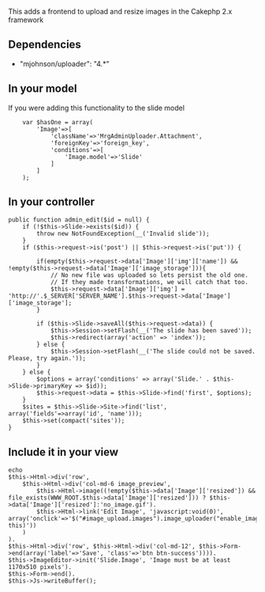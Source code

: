 This adds a frontend to upload and resize images in the Cakephp 2.x framework

## Dependencies

* "mjohnson/uploader": "4.*"

## In your model

If you were adding this functionality to the slide model

```php5
	var $hasOne = array(
		'Image'=>[
			'className'=>'MrgAdminUploader.Attachment',
			'foreignKey'=>'foreign_key',
			'conditions'=>[
				'Image.model'=>'Slide'
			]
		]
	);
```

## In your controller

	public function admin_edit($id = null) {
		if (!$this->Slide->exists($id)) {
			throw new NotFoundException(__('Invalid slide'));
		}
		if ($this->request->is('post') || $this->request->is('put')) {

			if(empty($this->request->data['Image']['img']['name']) && !empty($this->request->data['Image']['image_storage'])){
				// No new file was uploaded so lets persist the old one.
				// If they made transformations, we will catch that too.
				$this->request->data['Image']['img'] = 'http://'.$_SERVER['SERVER_NAME'].$this->request->data['Image']['image_storage'];
			}

			if ($this->Slide->saveAll($this->request->data)) {
				$this->Session->setFlash(__('The slide has been saved'));
				$this->redirect(array('action' => 'index'));
			} else {
				$this->Session->setFlash(__('The slide could not be saved. Please, try again.'));
			}
		} else {
			$options = array('conditions' => array('Slide.' . $this->Slide->primaryKey => $id));
			$this->request->data = $this->Slide->find('first', $options);
		}
		$sites = $this->Slide->Site->find('list', array('fields'=>array('id', 'name')));
		$this->set(compact('sites'));
	}

## Include it in your view

	echo
	$this->Html->div('row',
		$this->Html->div('col-md-6 image_preview',
			$this->Html->image((!empty($this->data['Image']['resized']) && file_exists(WWW_ROOT.$this->data['Image']['resized'])) ? $this->data['Image']['resized']:'no_image.gif').
			$this->Html->link('Edit Image', 'javascript:void(0)', array('onclick'=>'$("#image_upload.images").image_uploader("enable_image_editing", this)'))
		)
	).
	$this->Html->div('row', $this->Html->div('col-md-12', $this->Form->end(array('label'=>'Save', 'class'=>'btn btn-success')))).
	$this->ImageEditor->init('Slide.Image', 'Image must be at least 1170x510 pixels').
	$this->Form->end().
	$this->Js->writeBuffer();
